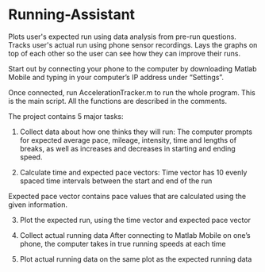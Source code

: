 # Running-Assistant
Plots user's expected run using data analysis from pre-run questions. Tracks user's actual run using phone sensor recordings. Lays the graphs on top of each other so the user can see how they can improve their runs.

Start out by connecting your phone to the computer by downloading Matlab Mobile and typing in your computer’s IP address under “Settings”.

Once connected, run AccelerationTracker.m to run the whole program. This is the main script. All the functions are described in the comments.


The project contains 5 major tasks:

1. Collect data about how one thinks they will run:
The computer prompts for expected average pace, mileage, intensity, time and lengths of breaks, as well as increases and decreases in starting and ending speed.

2. Calculate time and expected pace vectors:
Time vector has 10 evenly spaced time intervals between the start and end of the run

Expected pace vector contains pace values that are calculated using the given information.

3. Plot the expected run, using the time vector and expected pace vector

4. Collect actual running data
After connecting to Matlab Mobile on one’s phone, the computer takes in true running speeds at each time

5. Plot actual running data on the same plot as the expected running data
